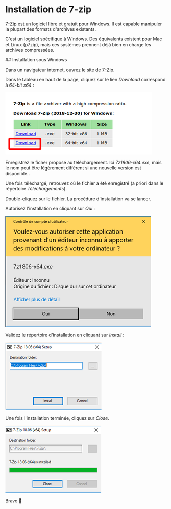 # Installation de 7-zip

[7-Zip](https://www.7-zip.org/) est un logiciel libre et gratuit pour Windows. Il est capable manipuler la plupart des formats d'archives existants.

C'est un logiciel spécifique à Windows. Des équivalents existent pour Mac et Linux (p7zip), mais ces systèmes prennent déjà bien en charge les archives compressées.


## Installation sous Windows

Dans un navigateur internet, ouvrez le site de [7-Zip](https://www.7-zip.org/).

Dans le tableau en haut de la page, cliquez sur le lien *Download* correspond à *64-bit x64* :

![](img/7zip_01.png)

Enregistrez le ficher proposé au téléchargement. Ici *7z1806-x64.exe*, mais le nom peut être légèrement différent si une nouvelle version est disponible..

Une fois téléchargé, retrouvez où le fichier a été enregistré (a priori dans le répertoire *Téléchargements*).

Double-cliquez sur le fichier. La procédure d'installation va se lancer.

Autorisez l'installation en cliquant sur *Oui* :

![](img/7zip_02.png)

Validez le répertoire d'installation en cliquant sur *Install* :

![](img/7zip_03.png)

Une fois l'installation terminée, cliquez sur *Close*.

![](img/7zip_04.png)

Bravo 🎉
